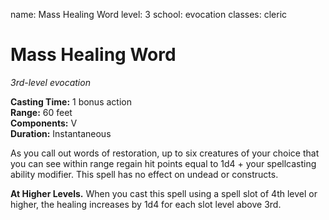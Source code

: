 name: Mass Healing Word level: 3 school: evocation classes: cleric

# Mass Healing Word
_3rd-level evocation_

**Casting Time:** 1 bonus action    
**Range:** 60 feet    
**Components:** V    
**Duration:** Instantaneous

As you call out words of restoration, up to six creatures of your choice that you can see within range regain hit points equal to 1d4 + your spellcasting ability modifier. This spell has no effect on undead or constructs.

**At Higher Levels.** When you cast this spell using a spell slot of 4th level or higher, the healing increases by 1d4 for each slot level above 3rd. 